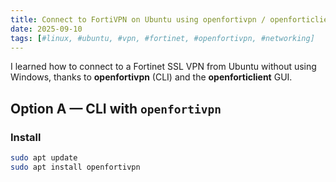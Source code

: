 ```yaml
---
title: Connect to FortiVPN on Ubuntu using openfortivpn / openforticlient
date: 2025-09-10
tags: [#linux, #ubuntu, #vpn, #fortinet, #openfortivpn, #networking]
---
```


I learned how to connect to a Fortinet SSL VPN from Ubuntu without using Windows, thanks to **openfortivpn** (CLI) and the **openforticlient** GUI.

## Option A — CLI with `openfortivpn`

### Install
```bash
sudo apt update
sudo apt install openfortivpn
